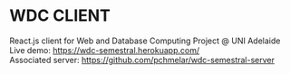 # WDC CLIENT
React.js client for Web and Database Computing Project @ UNI Adelaide  
Live demo: https://wdc-semestral.herokuapp.com/   
Associated server: https://github.com/pchmelar/wdc-semestral-server
